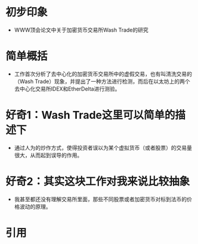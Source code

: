 # 初步印象
- WWW顶会论文中关于加密货币交易所Wash Trade的研究

# 简单概括
- 工作首次分析了去中心化的加密货币交易所中的虚假交易，也有叫清洗交易的（Wash Trade）现象，并提出了一种方法进行检测，而后在以太坊上的两个去中心化交易所IDEX和EtherDelta进行测验。

# 好奇1：Wash Trade这里可以简单的描述下
- 通过人为的炒作方式，使得投资者误以为某个虚拟货币（或者股票）的交易量很大，从而起到误导的作用。

# 好奇2：其实这块工作对我来说比较抽象
- 我甚至都还没有理解交易所里面，那些不同股票或者加密货币对标到法币的价格波动的原理。

# 引用
